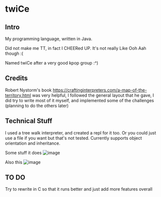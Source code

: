 # twiCe

## Intro 
My programming language, written in Java.

Did not make me TT, in fact I CHEERed UP. It's not really Like Ooh Aah though :(

Named twiCe after a very good kpop group :^)

## Credits 
Robert Nystorm's book https://craftinginterpreters.com/a-map-of-the-territory.html was very helpful, I followed the general layout that he gave, I did try to write most of it myself, and implemented some of the challenges (planning to do the others later)

## Technical Stuff

I used a tree walk interpreter, and created a repl for it too. Or you could just use a file if you want but that's not tested.  Currently supports object orientation and inheritance.

Some stuff it does ![image](https://github.com/PranshuS27/twiCe/assets/139021165/750cb066-ad57-43f8-b082-92f604612a6f)

Also this ![image](https://github.com/PranshuS27/twiCe/assets/139021165/83cf8161-b442-464f-b998-b5fbd3ea0db1)

## TO DO

Try to rewrite in C so that it runs better and just add more features overall
